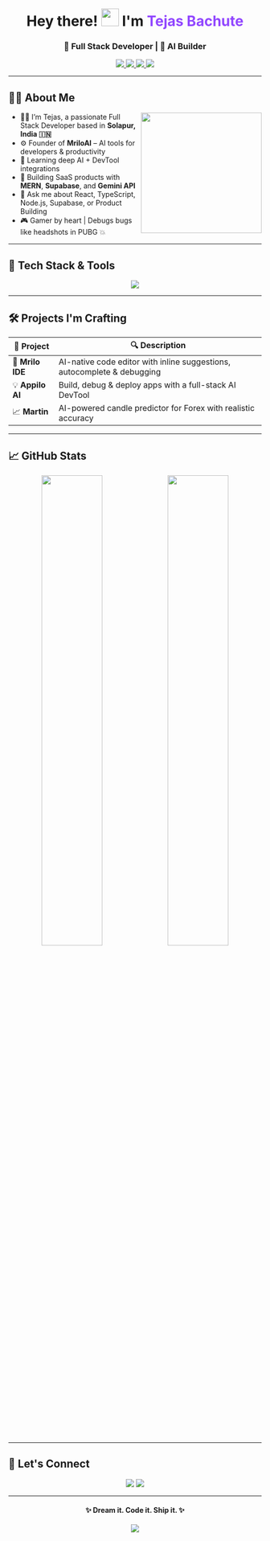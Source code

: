 <!-- Hero Header -->
<h1 align="center">
  Hey there! <img src="https://media.giphy.com/media/hvRJCLFzcasrR4ia7z/giphy.gif" width="35px" />
  I'm <span style="color:#9146FF;">Tejas Bachute</span>
</h1>

<h3 align="center">🚀 Full Stack Developer | 🧠 AI Builder</h3>

<p align="center">
  <a href="https://portfolio-tejass21.vercel.app/" target="_blank">
    <img src="https://img.shields.io/badge/Portfolio-%239146FF.svg?&style=for-the-badge&logo=vercel&logoColor=white" />
  </a>
  <a href="https://www.linkedin.com/in/tejasbachute/" target="_blank">
    <img src="https://img.shields.io/badge/LinkedIn-0A66C2.svg?&style=for-the-badge&logo=linkedin&logoColor=white" />
  </a>
  <a href="https://twitter.com/tejaxs21" target="_blank">
    <img src="https://img.shields.io/badge/Twitter-1DA1F2.svg?&style=for-the-badge&logo=twitter&logoColor=white" />
  </a>
  <a href="https://www.instagram.com/tejaxs.21" target="_blank">
    <img src="https://img.shields.io/badge/Instagram-E4405F.svg?&style=for-the-badge&logo=instagram&logoColor=white" />
  </a>
</p>

---

## 👨‍💻 About Me

<img src="https://media.giphy.com/media/qgQUggAC3Pfv687qPC/giphy.gif" align="right" height="240px" />

- 🧑‍💻 I’m Tejas, a passionate Full Stack Developer based in **Solapur, India 🇮🇳**
- ⚙️ Founder of **MriloAI** – AI tools for developers & productivity
- 🧠 Learning deep AI + DevTool integrations
- 🧰 Building SaaS products with **MERN**, **Supabase**, and **Gemini API**
- 💬 Ask me about React, TypeScript, Node.js, Supabase, or Product Building
- 🎮 Gamer by heart | Debugs bugs like headshots in PUBG 💥

---

## 🚀 Tech Stack & Tools

<p align="center">
  <img src="https://skillicons.dev/icons?i=react,nextjs,nodejs,typescript,javascript,tailwind,redux,html,css,mongodb,express,git,github,vscode,vercel,postman" />
</p>

---

## 🛠️ Projects I'm Crafting

| 🚧 Project | 🔍 Description |
|-----------|----------------|
| 🎨 **Mrilo IDE** | AI-native code editor with inline suggestions, autocomplete & debugging |
| 💡 **Appilo AI** | Build, debug & deploy apps with a full-stack AI DevTool |
| 📈 **Martin** | AI-powered candle predictor for Forex with realistic accuracy |

---

## 📈 GitHub Stats

<p align="center">
  <img src="https://github-readme-stats.vercel.app/api?username=tejass21&show_icons=true&theme=tokyonight&hide_title=false&include_all_commits=true" width="49%" />
  <img src="https://streak-stats.demolab.com/?user=tejass21&theme=tokyonight" width="49%" />
</p>

---

## 📣 Let's Connect

<p align="center">
  <a href="mailto:tejass21official@gmail.com"><img src="https://img.shields.io/badge/Email-D14836?style=for-the-badge&logo=gmail&logoColor=white" /></a>
  <a href="https://portfolio-tejass21.vercel.app/" target="_blank"><img src="https://img.shields.io/badge/My Portfolio-000000?style=for-the-badge&logo=About.me&logoColor=white" /></a>
</p>

---

<h4 align="center">✨ Dream it. Code it. Ship it. ✨</h4>
<p align="center">
  <img src="https://readme-typing-svg.demolab.com?font=Fira+Code&weight=500&size=22&duration=3000&pause=800&color=9146FF&center=true&width=435&lines=Always+Building+Something+New...;Let%27s+Collaborate+%F0%9F%A4%9D;Fueled+By+Code+and+Coffee+%E2%98%95%EF%B8%8F" />
</p>
